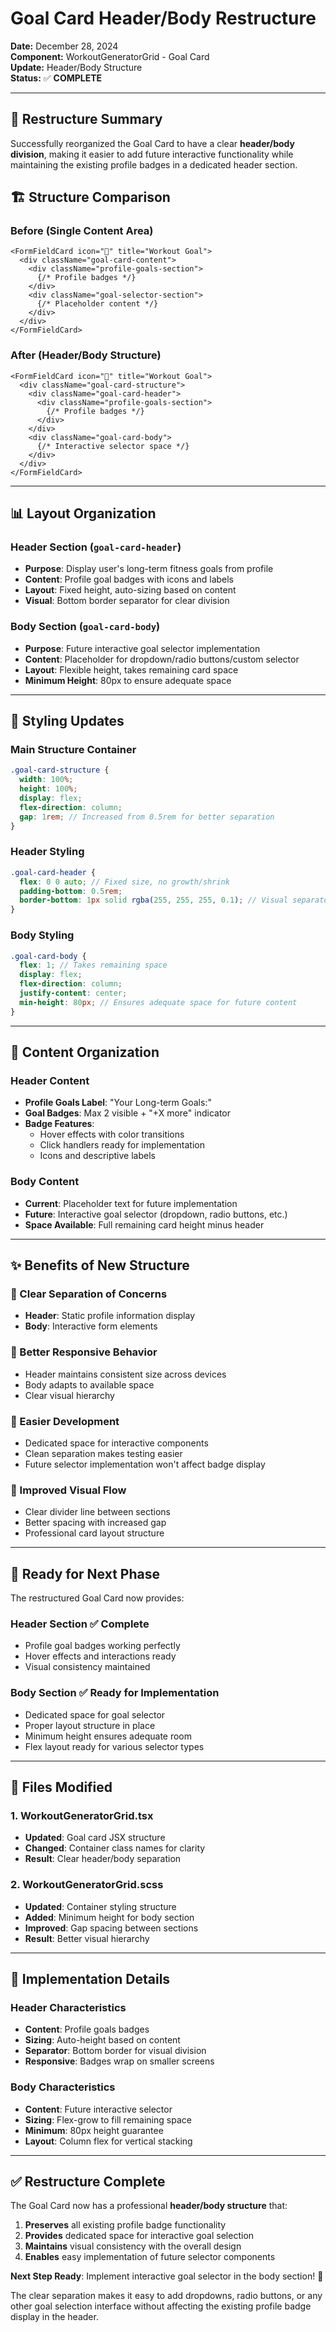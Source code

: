 # Goal Card Header/Body Restructure

**Date:** December 28, 2024  
**Component:** WorkoutGeneratorGrid - Goal Card  
**Update:** Header/Body Structure  
**Status:** ✅ **COMPLETE**

---

## 🎯 **Restructure Summary**

Successfully reorganized the Goal Card to have a clear **header/body division**, making it easier to add future interactive functionality while maintaining the existing profile badges in a dedicated header section.

## 🏗️ **Structure Comparison**

### **Before (Single Content Area)**
```tsx
<FormFieldCard icon="🎯" title="Workout Goal">
  <div className="goal-card-content">
    <div className="profile-goals-section">
      {/* Profile badges */}
    </div>
    <div className="goal-selector-section">
      {/* Placeholder content */}
    </div>
  </div>
</FormFieldCard>
```

### **After (Header/Body Structure)**
```tsx
<FormFieldCard icon="🎯" title="Workout Goal">
  <div className="goal-card-structure">
    <div className="goal-card-header">
      <div className="profile-goals-section">
        {/* Profile badges */}
      </div>
    </div>
    <div className="goal-card-body">
      {/* Interactive selector space */}
    </div>
  </div>
</FormFieldCard>
```

---

## 📊 **Layout Organization**

### **Header Section (`goal-card-header`)**
- **Purpose**: Display user's long-term fitness goals from profile
- **Content**: Profile goal badges with icons and labels
- **Layout**: Fixed height, auto-sizing based on content
- **Visual**: Bottom border separator for clear division

### **Body Section (`goal-card-body`)**
- **Purpose**: Future interactive goal selector implementation
- **Content**: Placeholder for dropdown/radio buttons/custom selector
- **Layout**: Flexible height, takes remaining card space
- **Minimum Height**: 80px to ensure adequate space

---

## 🎨 **Styling Updates**

### **Main Structure Container**
```scss
.goal-card-structure {
  width: 100%;
  height: 100%;
  display: flex;
  flex-direction: column;
  gap: 1rem; // Increased from 0.5rem for better separation
}
```

### **Header Styling**
```scss
.goal-card-header {
  flex: 0 0 auto; // Fixed size, no growth/shrink
  padding-bottom: 0.5rem;
  border-bottom: 1px solid rgba(255, 255, 255, 0.1); // Visual separator
}
```

### **Body Styling**
```scss
.goal-card-body {
  flex: 1; // Takes remaining space
  display: flex;
  flex-direction: column;
  justify-content: center;
  min-height: 80px; // Ensures adequate space for future content
}
```

---

## 🔧 **Content Organization**

### **Header Content**
- **Profile Goals Label**: "Your Long-term Goals:"
- **Goal Badges**: Max 2 visible + "+X more" indicator
- **Badge Features**: 
  - Hover effects with color transitions
  - Click handlers ready for implementation
  - Icons and descriptive labels

### **Body Content** 
- **Current**: Placeholder text for future implementation
- **Future**: Interactive goal selector (dropdown, radio buttons, etc.)
- **Space Available**: Full remaining card height minus header

---

## ✨ **Benefits of New Structure**

### **🎯 Clear Separation of Concerns**
- **Header**: Static profile information display
- **Body**: Interactive form elements

### **📱 Better Responsive Behavior**
- Header maintains consistent size across devices
- Body adapts to available space
- Clear visual hierarchy

### **🔧 Easier Development**
- Dedicated space for interactive components
- Clean separation makes testing easier
- Future selector implementation won't affect badge display

### **🎨 Improved Visual Flow**
- Clear divider line between sections
- Better spacing with increased gap
- Professional card layout structure

---

## 🚀 **Ready for Next Phase**

The restructured Goal Card now provides:

### **Header Section** ✅ **Complete**
- Profile goal badges working perfectly
- Hover effects and interactions ready
- Visual consistency maintained

### **Body Section** ✅ **Ready for Implementation**
- Dedicated space for goal selector
- Proper layout structure in place
- Minimum height ensures adequate room
- Flex layout ready for various selector types

---

## 📝 **Files Modified**

### **1. WorkoutGeneratorGrid.tsx**
- **Updated**: Goal card JSX structure
- **Changed**: Container class names for clarity
- **Result**: Clear header/body separation

### **2. WorkoutGeneratorGrid.scss**
- **Updated**: Container styling structure
- **Added**: Minimum height for body section
- **Improved**: Gap spacing between sections
- **Result**: Better visual hierarchy

---

## 🎯 **Implementation Details**

### **Header Characteristics**
- **Content**: Profile goals badges
- **Sizing**: Auto-height based on content
- **Separator**: Bottom border for visual division
- **Responsive**: Badges wrap on smaller screens

### **Body Characteristics**
- **Content**: Future interactive selector
- **Sizing**: Flex-grow to fill remaining space
- **Minimum**: 80px height guarantee
- **Layout**: Column flex for vertical stacking

---

## ✅ **Restructure Complete**

The Goal Card now has a professional **header/body structure** that:

1. **Preserves** all existing profile badge functionality
2. **Provides** dedicated space for interactive goal selection
3. **Maintains** visual consistency with the overall design
4. **Enables** easy implementation of future selector components

**Next Step Ready**: Implement interactive goal selector in the body section! 🚀

The clear separation makes it easy to add dropdowns, radio buttons, or any other goal selection interface without affecting the existing profile badge display in the header. 